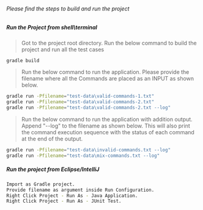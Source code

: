###### Please find the steps to build and run the project

##### Run the Project from shell\terminal

>Got to the project root directory.
> Run the below command to build the project and run all the test cases
```sh
gradle build
```

>Run the below command to run the application. Please provide the filename where all the Commands are placed as an INPUT as shown below.
```sh
gradle run -Pfilename="test-data\valid-commands-1.txt"
gradle run -Pfilename="test-data\valid-commands-2.txt"
gradle run -Pfilename="test-data\valid-commands-2.txt --log"
```

>Run the below command to run the application with addition output. 
>Append "--log" to the filename as shown below. This will also print the command execution sequence with the status of each command at the end of the output.
```sh
gradle run -Pfilename="test-data\invalid-commands.txt --log"
gradle run -Pfilename="test-data\mix-commands.txt --log"
```

##### Run the project from Eclipse/IntelliJ
```sh
Import as Gradle project.
Provide filename as argument inside Run Configuration.
Right Click Project - Run As - Java Application.
Right Click Project - Run As - JUnit Test.
```

